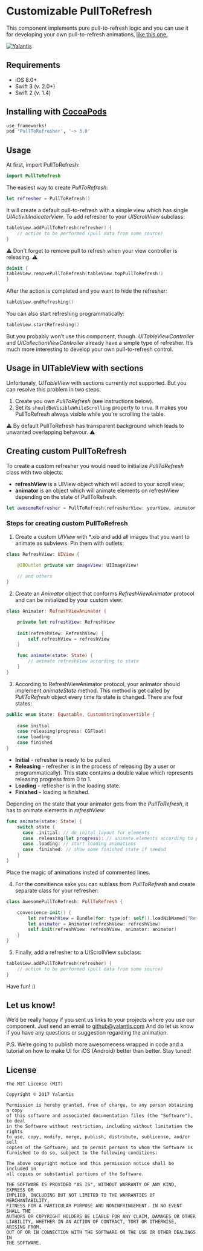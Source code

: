 # Customizable PullToRefresh

This component implements pure pull-to-refresh logic and you can use it for developing your own pull-to-refresh animations, [like this one.](https://github.com/Yalantis/PullToMakeSoup)

[![Yalantis](https://raw.githubusercontent.com/Yalantis/PullToRefresh/develop/PullToRefreshDemo/Resources/badge_dark.png)](https://yalantis.com/?utm_source=github)

## Requirements

- iOS 8.0+
- Swift 3 (v. 2.0+)
- Swift 2 (v. 1.4)

## Installing with [CocoaPods](https://cocoapods.org)

```ruby
use_frameworks!
pod 'PullToRefresher', '~> 3.0'
```

## Usage

At first, import PullToRefresh:

```swift
import PullToRefresh
```

The easiest way to create *PullToRefresh*:

```swift
let refresher = PullToRefresh()
```

It will create a default pull-to-refresh with a simple view which has single *UIActivitiIndicatorView*. To add refresher to your *UIScrollView* subclass:

```swift
tableView.addPullToRefresh(refresher) {
    // action to be performed (pull data from some source)
}
```

⚠️ Don't forget to remove pull to refresh when your view controller is releasing. ⚠️

```swift
deinit {
tableView.removePullToRefresh(tableView.topPullToRefresh!)
}
```

After the action is completed and you want to hide the refresher:

```swift
tableView.endRefreshing()
```

You can also start refreshing programmatically:

```swift
tableView.startRefreshing()
```

But you probably won’t use this component, though. *UITableViewController* and *UICollectionViewController* already have a simple type of refresher.
It’s much more interesting to develop your own pull-to-refresh control.

## Usage in UITableView with sections

Unfortunaly, *UITableView* with sections currently not supported. But you can resolve this problem in two steps:
1) Create you own *PullToRefresh* (see instructions below).
2) Set its ```shouldBeVisibleWhileScrolling``` property to ```true```. It makes you PullToRefresh always visible while you're scrolling the table. 

⚠️ By default PullToRefresh has transparent background which leads to unwanted overlapping behavour. ⚠️

## Creating custom PullToRefresh

To create a custom refresher you would need to initialize *PullToRefresh* class with two objects:

- **refreshView** is a UIView object which will added to your scroll view;
- **animator** is an object which will animate elements on refreshView depending on the state of PullToRefresh.

```swift
let awesomeRefresher = PullToRefresh(refresherView: yourView, animator: yourAnimator)
```

### Steps for creating custom PullToRefresh

1) Create a custom *UIView* with *.xib and add all images that you want to animate as subviews. Pin them with outlets:

```swift
class RefreshView: UIView {

    @IBOutlet private var imageView: UIImageView!
  
    // and others
}
```

2) Create an *Animator* object that conforms *RefreshViewAnimator* protocol and can be initialized by your custom view:

```swift
class Animator: RefreshViewAnimator {

    private let refreshView: RefreshView
    
    init(refreshView: RefreshView) {
        self.refreshView = refreshView
    }

    func animate(state: State) {
        // animate refreshView according to state
    }
}
```

3) According to RefreshViewAnimator protocol, your animator should implement *animateState* method. This method is get called by *PullToRefresh* object every time its state is changed. There are four states:

```swift
public enum State: Equatable, CustomStringConvertible {
    
    case initial
    case releasing(progress: CGFloat)
    case loading
    case finished
}
```

- **Initial** - refresher is ready to be pulled.
- **Releasing** - refresher is in the process of releasing (by a user or programmatically). This state contains a double value which represents releasing progress from 0 to 1.
- **Loading** - refresher is in the loading state.
- **Finished** - loading is finished.

Depending on the state that your animator gets from the *PullToRefresh*, it has to animate elements in *refreshView*:

```swift
func animate(state: State) {
    switch state {
      case .initial: // do inital layout for elements
      case .releasing(let progress): // animate elements according to progress
      case .loading: // start loading animations
      case .finished: // show some finished state if needed
    }
}
```

Place the magic of animations insted of commented lines.

4) For the convitience sake you can sublass from *PullToRefresh* and create separate class for your refresher:

```swift
class AwesomePullToRefresh: PullToRefresh {

    convenience init() {
        let refreshView = Bundle(for: type(of: self)).loadNibNamed("RefreshView", owner: nil, options: nil)!.first as! RefreshView
        let animator = Animator(refreshView: refreshView)
        self.init(refreshView: refreshView, animator: animator)
    }
}
```

5) Finally, add a refresher to a UIScrollView subclass:

```swift
tableView.addPullToRefresh(refresher) {
    // action to be performed (pull data from some source)
}
```

Have fun! :)

## Let us know!

We’d be really happy if you sent us links to your projects where you use our component. Just send an email to github@yalantis.com And do let us know if you have any questions or suggestion regarding the animation. 

P.S. We’re going to publish more awesomeness wrapped in code and a tutorial on how to make UI for iOS (Android) better than better. Stay tuned!


## License

	The MIT License (MIT)

	Copyright © 2017 Yalantis

	Permission is hereby granted, free of charge, to any person obtaining a copy
	of this software and associated documentation files (the "Software"), to deal
	in the Software without restriction, including without limitation the rights
	to use, copy, modify, merge, publish, distribute, sublicense, and/or sell
	copies of the Software, and to permit persons to whom the Software is
	furnished to do so, subject to the following conditions:

	The above copyright notice and this permission notice shall be included in
	all copies or substantial portions of the Software.

	THE SOFTWARE IS PROVIDED "AS IS", WITHOUT WARRANTY OF ANY KIND, EXPRESS OR
	IMPLIED, INCLUDING BUT NOT LIMITED TO THE WARRANTIES OF MERCHANTABILITY,
	FITNESS FOR A PARTICULAR PURPOSE AND NONINFRINGEMENT. IN NO EVENT SHALL THE
	AUTHORS OR COPYRIGHT HOLDERS BE LIABLE FOR ANY CLAIM, DAMAGES OR OTHER
	LIABILITY, WHETHER IN AN ACTION OF CONTRACT, TORT OR OTHERWISE, ARISING FROM,
	OUT OF OR IN CONNECTION WITH THE SOFTWARE OR THE USE OR OTHER DEALINGS IN
	THE SOFTWARE.


